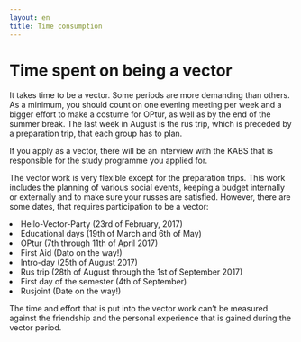 ```yaml
---
layout: en
title: Time consumption
---
```

<h1>Time spent on being a vector</h1>

<div id="poster-image" style="background-image: url('/static/img/t2.jpg');">
</div>

<p>It takes time to be a vector. Some periods are more demanding than others. As a minimum, you should count on one evening meeting per week and a bigger effort to make a costume for OPtur, as well as by the end of the summer break. The last week in August is the rus trip, which is preceded by a preparation trip, that each group has to plan.</p>

<p>If you apply as a vector, there will be an interview with the KABS that is responsible for the study programme you applied for.</p> 

<p>The vector work is very flexible except for the preparation trips. This work includes the planning of various social events, keeping a budget internally or externally and to make sure your russes are satisfied. However, there are some dates, that requires participation to be a vector: </p>

<li>Hello-Vector-Party (23rd of February, 2017)</li>
<li>Educational days (19th of March and 6th of May)</li>
<li>OPtur (7th through 11th of April 2017)</li>
<li>First Aid (Dato on the way!)</li>
<li>Intro-day (25th of August 2017)</li>
<li>Rus trip (28th of August through the 1st of September 2017)</li>
<li>First day of the semester (4th of September)</li>
<li>Rusjoint (Date on the way!)</li>

<p>The time and effort that is put into the vector work can’t be measured against the friendship and the personal experience that is gained during the vector period.</p>
